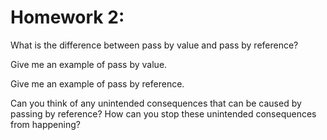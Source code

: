 # Homework 2:

What is the difference between pass by value and pass by reference?

Give me an example of pass by value.

Give me an example of pass by reference.

Can you think of any unintended consequences that can be caused by passing by reference? How can you stop these unintended consequences from happening?
